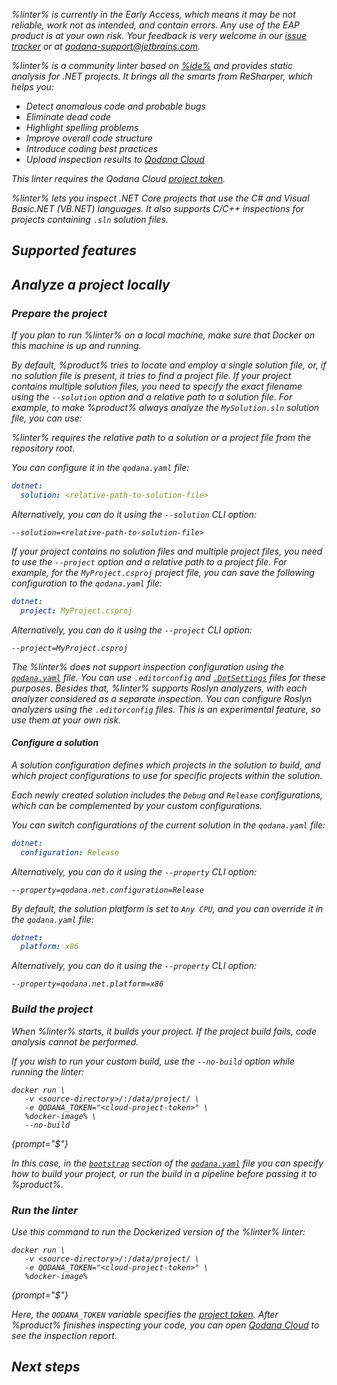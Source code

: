 [//]: # (title: Qodana Community for .NET)

<var name="dotsettings" value="https://www.jetbrains.com/help/resharper/Sharing_Configuration_Options.html#solution-team-shared-layer"/>
<var name="linter" value="Qodana Community for .NET"/>
<var name="ide" value="ReSharper"/>
<var name="docker-image" value="jetbrains/qodana-cdnet:2023.3-eap"/>
<var name="config-file" value="qodana-cdnet-docker-readme.xml"/>

<note>%linter% is currently in the Early Access, which means it may be not reliable, work not as intended, and contain errors.
Any use of the EAP product is at your own risk. Your feedback is very welcome in our
<a href="https://youtrack.jetbrains.com/newIssue?project=QD">issue tracker</a> or at
<a href="mailto:qodana-support@jetbrains.com">qodana-support@jetbrains.com</a>.
</note>

%linter% is a community linter based on [%ide%](https://www.jetbrains.com/rider/) and provides static analysis for .NET projects.
It brings all the smarts from ReSharper, which helps you:

* Detect anomalous code and probable bugs
* Eliminate dead code
* Highlight spelling problems
* Improve overall code structure
* Introduce coding best practices
* Upload inspection results to [Qodana Cloud](cloud-about.xml)

<note>This linter requires the Qodana Cloud <a href="project-token.md">project token</a>.</note>

%linter% lets you inspect .NET Core projects that use the C# and Visual Basic.NET (VB.NET) languages. 
It also supports C/C++ inspections for projects containing `.sln` solution files.

## Supported features

<include src="lib_qd.xml" include-id="linters-supported-features" use-filter="empty,cdnet"/>

## Analyze a project locally

### Prepare the project

If you plan to run %linter% on a local machine, make sure that Docker on this machine is up and running. 

By default, %product% tries to locate and employ a single solution file, or, if no solution file is present,
it tries to find a project file. If your project contains multiple solution files, you need to specify the exact
filename using the `--solution` option and a relative path to a solution file. For example, to
make %product% always analyze the `MySolution.sln` solution file, you can use:

%linter% requires the relative path to a solution or a project file from the repository root. 

You can configure it in the `qodana.yaml` file:

```yaml
dotnet:
  solution: <relative-path-to-solution-file>
```

Alternatively, you can do it using the `--solution` CLI option:

```shell
--solution=<relative-path-to-solution-file>
```

If your project contains no solution files and multiple project files, you need to use the `--project` option and a 
relative path to a project file. For example, for the `MyProject.csproj` project file, you can save the following 
configuration to the `qodana.yaml` file:

```yaml
dotnet:
  project: MyProject.csproj
```

Alternatively, you can do it using the `--project` CLI option:

```shell
--project=MyProject.csproj
```

The %linter% does not support inspection configuration using the [`qodana.yaml`](qodana-yaml.md) file.
You can use `.editorconfig` and [`.DotSettings`](%dotsettings%) files for these purposes. Besides that, %linter% supports Roslyn analyzers,
with each analyzer considered as a separate inspection. You can configure Roslyn analyzers using the `.editorconfig`
files. This is an experimental feature, so use them at your own risk.

#### Configure a solution

A solution configuration defines which projects in the solution to build, and which project configurations to use for 
specific projects within the solution.

Each newly created solution includes the `Debug` and `Release` configurations, which can be complemented by your custom 
configurations.

You can switch configurations of the current solution in the `qodana.yaml` file:

```yaml
dotnet:
  configuration: Release
```

Alternatively, you can do it using the `--property` CLI option:

```shell
--property=qodana.net.configuration=Release
```

By default, the solution platform is set to `Any CPU`, and you can override it in the `qodana.yaml` file:

```yaml
dotnet:
  platform: x86
```

Alternatively, you can do it using the `--property` CLI option:

```shell
--property=qodana.net.platform=x86
```

### Build the project

When %linter% starts, it builds your project. If the project build fails, code analysis cannot be performed.

If you wish to run your custom build, use the `--no-build` option while running the linter: 

```shell
docker run \
   -v <source-directory>/:/data/project/ \
   -e QODANA_TOKEN="<cloud-project-token>" \
   %docker-image% \
   --no-build
```
{prompt="$"}

In this case, in the [`bootstrap`](before-running-qodana.md) section of the [`qodana.yaml`](qodana-yaml.md) file you can specify how to build 
your project, or run the build in a pipeline before passing it to %product%.

### Run the linter

Use this command to run the Dockerized version of the %linter% linter: 

```shell
docker run \
   -v <source-directory>/:/data/project/ \
   -e QODANA_TOKEN="<cloud-project-token>" \
   %docker-image%
```
{prompt="$"}

Here,  the `QODANA_TOKEN` variable specifies the [project token](project-token.md). After %product% finishes inspecting
your code, you can open [Qodana Cloud](https://qodana.cloud) to see the inspection report.

## Next steps

<include src="lib_qd.xml" include-id="linter-next-steps-footer" use-filter="empty"/>